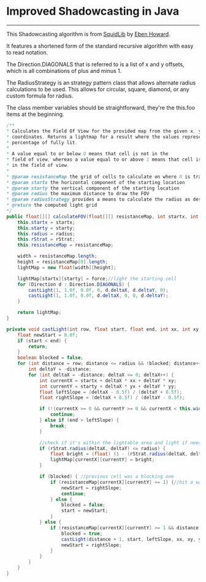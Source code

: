 # Improved Shadowcasting in Java

---

This Shadowcasting algorithm is from [SquidLib](squidlib.md) by [Eben Howard](eben_howard.md).

It features a shortened form of the standard recursive algorithm with easy to read notation.

The Direction.DIAGONALS that is referred to is a list of x and y offsets, which is all combinations of plus and minus 1.

The RadiusStrategy is an strategy pattern class that allows alternate radius calculations to be used. This allows for circular, square, diamond, or any custom formula for radius.

The class member variables should be straightforward, they're the this.foo items at the beginning.

```java
/**
* Calculates the Field Of View for the provided map from the given x, y
* coordinates. Returns a lightmap for a result where the values represent a
* percentage of fully lit.
*
* A value equal to or below 0 means that cell is not in the
* field of view, whereas a value equal to or above 1 means that cell is
* in the field of view.
*
* @param resistanceMap the grid of cells to calculate on where 0 is transparent and 1 is opaque
* @param startx the horizontal component of the starting location
* @param starty the vertical component of the starting location
* @param radius the maximum distance to draw the FOV
* @param radiusStrategy provides a means to calculate the radius as desired
* @return the computed light grid
*/
public float[][] calculateFOV(float[][] resistanceMap, int startx, int starty, float radius, RadiusStrategy rStrat) {
    this.startx = startx;
    this.starty = starty;
    this.radius = radius;
    this.rStrat = rStrat;
    this.resistanceMap = resistanceMap;

    width = resistanceMap.length;
    height = resistanceMap[0].length;
    lightMap = new float[width][height];

    lightMap[startx][starty] = force;//light the starting cell
    for (Direction d : Direction.DIAGONALS) {
        castLight(1, 1.0f, 0.0f, 0, d.deltaX, d.deltaY, 0);
        castLight(1, 1.0f, 0.0f, d.deltaX, 0, 0, d.deltaY);
    }

    return lightMap;
}

private void castLight(int row, float start, float end, int xx, int xy, int yx, int yy) {
    float newStart = 0.0f;
    if (start < end) {
        return;
    }
    boolean blocked = false;
    for (int distance = row; distance <= radius && !blocked; distance++) {
        int deltaY = -distance;
        for (int deltaX = -distance; deltaX <= 0; deltaX++) {
            int currentX = startx + deltaX * xx + deltaY * xy;
            int currentY = starty + deltaX * yx + deltaY * yy;
            float leftSlope = (deltaX - 0.5f) / (deltaY + 0.5f);
            float rightSlope = (deltaX + 0.5f) / (deltaY - 0.5f);

            if (!(currentX >= 0 && currentY >= 0 && currentX < this.width && currentY < this.height) || start < rightSlope) {
                continue;
            } else if (end > leftSlope) {
                break;
            }

            //check if it's within the lightable area and light if needed
            if (rStrat.radius(deltaX, deltaY) <= radius) {
                float bright = (float) (1 - (rStrat.radius(deltaX, deltaY) / radius));
                lightMap[currentX][currentY] = bright;
            }

            if (blocked) { //previous cell was a blocking one
                if (resistanceMap[currentX][currentY] >= 1) {//hit a wall
                    newStart = rightSlope;
                    continue;
                } else {
                    blocked = false;
                    start = newStart;
                }
            } else {
                if (resistanceMap[currentX][currentY] >= 1 && distance < radius) {//hit a wall within sight line
                    blocked = true;
                    castLight(distance + 1, start, leftSlope, xx, xy, yx, yy);
                    newStart = rightSlope;
                }
            }
        }
    }
}
```
